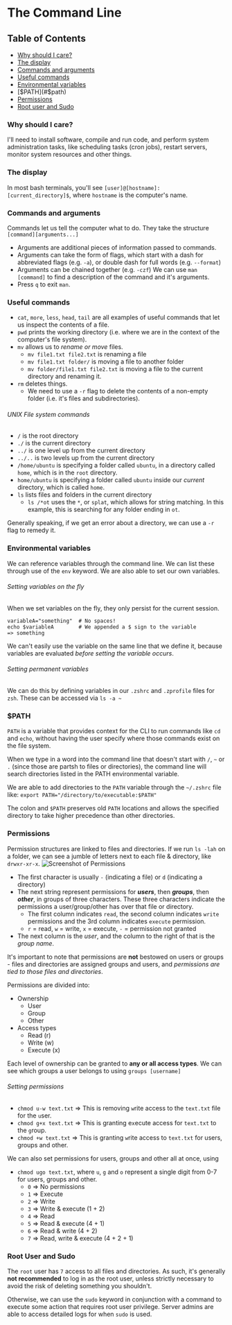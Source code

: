 # The Command Line

## Table of Contents
- [Why should I care?](#why-should-i-care)
- [The display](#the-display)
- [Commands and arguments](#commands-and-arguments)
- [Useful commands](#useful-commands)
- [Environmental variables](#environmental-variables)
- [$PATH](#$path)
- [Permissions](#permissions)
- [Root user and Sudo](#root-user-and-sudo)

### Why should I care?
I'll need to install software, compile and run code, and perform system administration tasks, like scheduling tasks (cron jobs), restart servers, monitor system resources and other things. 

### The display
In most bash terminals, you'll see `[user]@[hostname]: [current_directory]$`, where `hostname` is the computer's name. 

### Commands and arguments
Commands let us tell the computer what to do. They take the structure `[command][arguments...]`
- Arguments are additional pieces of information passed to commands. 
- Arguments can take the form of flags, which start with a dash for abbreviated flags (e.g. `-a`), or double dash for full words (e.g. `--format`)
- Arguments can be chained together (e.g. `-czf`)
We can use `man [command]` to find a description of the command and it's arguments. 
- Press `q` to exit `man`.

### Useful commands
- `cat`, `more`, `less`, `head`, `tail` are all examples of useful commands that let us inspect the contents of a file. 
- `pwd` prints the working directory (i.e. where we are in the context of the computer's file system).
- `mv` allows us to *rename or move* files.
    - `mv file1.txt file2.txt` is renaming a file
    - `mv file1.txt folder/` is moving a file to another folder
    - `mv folder/file1.txt file2.txt` is moving a file to the current directory and renaming it.
- `rm` deletes things. 
    - We need to use a `-r` flag to delete the contents of a non-empty folder (i.e. it's files and subdirectories). 

###### UNIX File system commands
- `/` is the root directory
- `./` is the current directory
- `../` is one level up from the current directory
- `../..` is two levels up from the current directory
- `/home/ubuntu` is specifying a folder called `ubuntu`, in a directory called `home`, which is in the `root` directory.
- `home/ubuntu` is specifying a folder called `ubuntu` inside our *current* directory, which is called `home`. 
- `ls` lists files and folders in the current directory
    - `ls /*ot` uses the `*`, or `splat`, which allows for string matching. In this example, this is searching for any folder ending in `ot`. 

Generally speaking, if we get an error about a directory, we can use a `-r` flag to remedy it. 

### Environmental variables
We can reference variables through the command line. We can list these through use of the `env` keyword. We are also able to set our own variables.

###### Setting variables on the fly
When we set variables on the fly, they only persist for the current session. 
```
variableA="something"  # No spaces!
echo $variableA        # We appended a $ sign to the variable
=> something
```
We can't easily use the variable on the same line that we define it, because variables are evaluated *before setting the variable occurs*. 

###### Setting permanent variables
We can do this by defining variables in our `.zshrc` and `.zprofile` files for `zsh`. These can be accessed via `ls -a ~`

### $PATH
`PATH` is a variable that provides context for the CLI to run commands like `cd` and `echo`, without having the user specify where those commands exist on the file system. 

When we type in a word into the command line that doesn't start with `/`, `~` or `.` (since those are partsh to files or directories), the command line will search directories listed in the PATH environmental variable. 

We are able to add directories to the `PATH` variable through the `~/.zshrc` file like:
`export PATH="/directory/to/executable:$PATH"`

The colon and `$PATH` preserves old `PATH` locations and allows the specified directory to take higher precedence than other directories. 

### Permissions
Permission structures are linked to files and directories. If we run `ls -lah` on a folder, we can see a jumble of letters next to each file & directory, like `drwxr-xr-x`.
![Screenshot of Permissions](https://media.geeksforgeeks.org/wp-content/uploads/Screenshot-572.png)

- The first character is usually `-` (indicating a file) or `d` (indicating a directory)
- The next string represent permissions for __*users*__, then __*groups*__, then __*other*__, in groups of three characters. These three characters indicate the permissions a user/group/other has over that file or directory. 
    - The first column indicates `read`, the second column indicates `write` permissions and the 3rd column indicates `execute` permission.
    - `r` = read, `w` = write, `x` = execute, `-` = permission not granted
- The next column is the *user*, and the column to the right of that is the *group name*.

It's important to note that permissions are __not__ bestowed on users or groups - files and directories are assigned groups and users, and *permissions are tied to those files and directories*.

Permissions are divided into:
- Ownership
    - User
    - Group
    - Other
- Access types
    - Read (r)
    - Write (w)
    - Execute (x)

Each level of ownership can be granted to __any or all access types__. We can see which groups a user belongs to using `groups [username]`

###### Setting permissions
- `chmod u-w text.txt` => This is removing `w`rite access to the `text.txt` file for the `u`ser.
- `chmod g+x text.txt` => This is granting e`x`ecute access for `text.txt` to the `g`roup.
- `chmod +w text.txt`  => This is granting `w`rite access to `text.txt` for users, groups and other. 

We can also set permissions for users, groups and other all at once, using
- `chmod ugo text.txt`, where `u`, `g` and `o` represent a single digit from 0-7 for users, groups and other.
    - `0` => No permissions
    - `1` => Execute
    - `2` => Write
    - `3` => Write & execute (1 + 2)
    - `4` => Read
    - `5` => Read & execute (4 + 1)
    - `6` => Read & write (4 + 2)
    - `7` => Read, write & execute (4 + 2 + 1)

### Root User and Sudo 
The `root` user has `7` access to all files and directories. As such, it's generally __not recommended__ to log in as the root user, unless strictly necessary to avoid the risk of deleting something you shouldn't. 

Otherwise, we can use the `sudo` keyword in conjunction with a command to execute some action that requires root user privilege. Server admins are able to access detailed logs for when `sudo` is used.